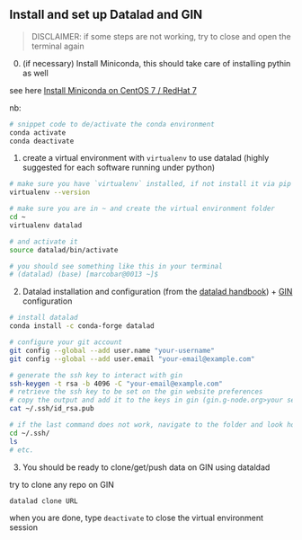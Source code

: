 ## Install and set up Datalad and GIN

>DISCLAIMER: if some steps are not working, try to close and open the terminal again

0. (if necessary) Install Miniconda, this should take care of installing pythin as well

see here [Install Miniconda on CentOS 7 / RedHat 7](https://deeplearning.lipingyang.org/2018/12/24/install-miniconda-on-centos-7-redhat-7/)

nb:

```bash
# snippet code to de/activate the conda environment
conda activate
conda deactivate
```

1. create a virtual environment with `virtualenv` to use datalad (highly suggested for each software running under python)

```bash
# make sure you have `virtualenv` installed, if not install it via pip
virtualenv --version

# make sure you are in ~ and create the virtual environment folder
cd ~
virtualenv datalad

# and activate it
source datalad/bin/activate

# you should see something like this in your terminal
# (datalad) (base) [marcobar@0013 ~]$
```

2. Datalad installation and configuration (from the [datalad handbook](https://handbook.datalad.org/en/latest/intro/installation.html)) + [GIN](https://gin.g-node.org/) configuration

```bash
# install datalad
conda install -c conda-forge datalad

# configure your git account
git config --global --add user.name "your-username"
git config --global --add user.email "your-email@example.com"

# generate the ssh key to interact with gin
ssh-keygen -t rsa -b 4096 -C "your-email@example.com"
# retrieve the ssh key to be set on the gin website preferences
# copy the output and add it to the keys in gin (gin.g-node.org>your settings>SSH Keys>add key>etc.)
cat ~/.ssh/id_rsa.pub

# if the last command does not work, navigate to the folder and look hoe the *.pub file has been called
cd ~/.ssh/
ls
# etc.
```

3. You should be ready to clone/get/push data on GIN using dataldad

try to clone any repo on GIN
```
datalad clone URL
```

when you are done, type `deactivate` to close the virtual environment session
